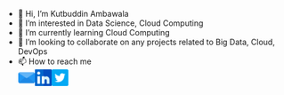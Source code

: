- 👋 Hi, I’m Kutbuddin Ambawala
- 👀 I’m interested in Data Science, Cloud Computing
- 🌱 I’m currently learning Cloud Computing
- 💞️ I’m looking to collaborate on any projects related to Big Data, Cloud, DevOps
- 📫 How to reach me<br>
    <a href="kutbuddin.ambawala@gmail.com"><img align="left" src="https://github.com/ExplorerKut/ExplorerKut/blob/main/images/email_1.png" alt="icon | GMAIL" width="30px"/></a>
    <a href="https://www.linkedin.com/in/kutbuddin-amba/"><img align="left" src="https://github.com/ExplorerKut/ExplorerKut/blob/main/images/linkedin_1.png" alt="icon | LinkedIn" width="30px"/></a>
     <a href="https://twitter.com/KutbuddinAmba"><img align="left" src="https://github.com/ExplorerKut/ExplorerKut/blob/main/images/twitter.png" alt="icon | Twitter" width="30px"/></a>


<!---
ExplorerKut/ExplorerKut is a ✨ special ✨ repository because its `README.md` (this file) appears on your GitHub profile.
You can click the Preview link to take a look at your changes.
--->
